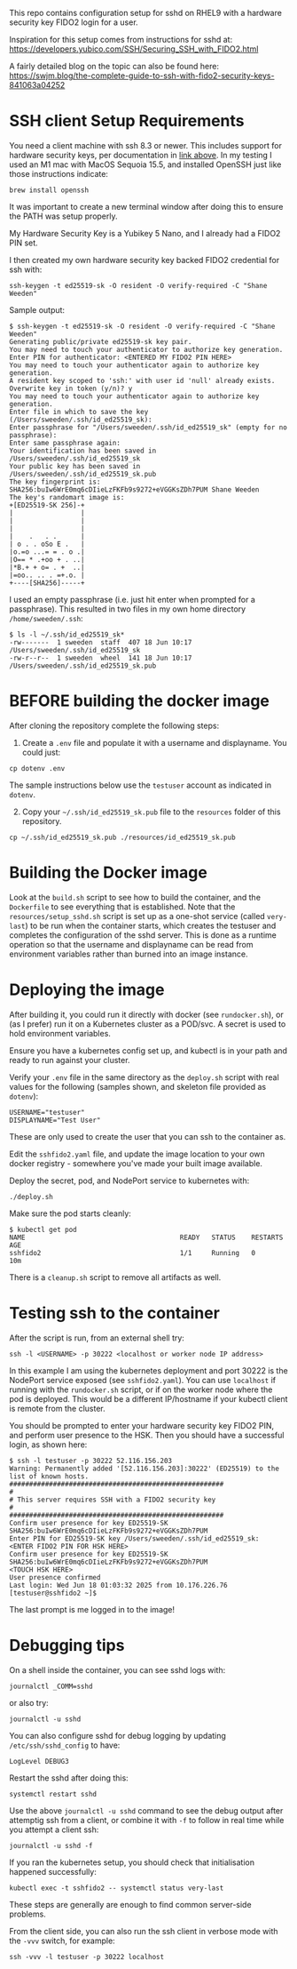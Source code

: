 This repo contains configuration setup for sshd on RHEL9 with a hardware security key FIDO2 login for a user. 

Inspiration for this setup comes from instructions for sshd at: https://developers.yubico.com/SSH/Securing_SSH_with_FIDO2.html

A fairly detailed blog on the topic can also be found here: https://swjm.blog/the-complete-guide-to-ssh-with-fido2-security-keys-841063a04252

# SSH client Setup Requirements

You need a client machine with ssh 8.3 or newer. This includes support for hardware security keys, per documentation in [link above](https://developers.yubico.com/SSH/Securing_SSH_with_FIDO2.html). In my testing I used an M1 mac with MacOS Sequoia 15.5, and installed OpenSSH just like those instructions indicate:
```
brew install openssh
```

It was important to create a new terminal window after doing this to ensure the PATH was setup properly.

My Hardware Security Key is a Yubikey 5 Nano, and I already had a FIDO2 PIN set.

I then created my own hardware security key backed FIDO2 credential for ssh with:
```
ssh-keygen -t ed25519-sk -O resident -O verify-required -C "Shane Weeden"
```
Sample output:
```
$ ssh-keygen -t ed25519-sk -O resident -O verify-required -C "Shane Weeden"
Generating public/private ed25519-sk key pair.
You may need to touch your authenticator to authorize key generation.
Enter PIN for authenticator: <ENTERED MY FIDO2 PIN HERE>
You may need to touch your authenticator again to authorize key generation.
A resident key scoped to 'ssh:' with user id 'null' already exists.
Overwrite key in token (y/n)? y
You may need to touch your authenticator again to authorize key generation.
Enter file in which to save the key (/Users/sweeden/.ssh/id_ed25519_sk): 
Enter passphrase for "/Users/sweeden/.ssh/id_ed25519_sk" (empty for no passphrase): 
Enter same passphrase again: 
Your identification has been saved in /Users/sweeden/.ssh/id_ed25519_sk
Your public key has been saved in /Users/sweeden/.ssh/id_ed25519_sk.pub
The key fingerprint is:
SHA256:buIw6WrE0mq6cDIieLzFKFb9s9272+eVGGKsZDh7PUM Shane Weeden
The key's randomart image is:
+[ED25519-SK 256]-+
|                 |
|                 |
|                 |
|    .   . .      |
| o . . oSo E .   |
|o.=o ...= = . o .|
|O== * .+oo + . ..|
|*B.+ + o= . +  ..|
|=oo.. .. . =+.o. |
+----[SHA256]-----+
```

I used an empty passphrase (i.e. just hit enter when prompted for a passphrase). This resulted in two files in my own home directory `/home/sweeden/.ssh`:

```
$ ls -l ~/.ssh/id_ed25519_sk*
-rw-------  1 sweeden  staff  407 18 Jun 10:17 /Users/sweeden/.ssh/id_ed25519_sk
-rw-r--r--  1 sweeden  wheel  141 18 Jun 10:17 /Users/sweeden/.ssh/id_ed25519_sk.pub
```



# BEFORE building the docker image

After cloning the repository complete the following steps:

1. Create a `.env` file and populate it with a username and displayname. You could just:
```
cp dotenv .env
```
The sample instructions below use the `testuser` account as indicated in `dotenv`.

2. Copy your `~/.ssh/id_ed25519_sk.pub` file to the `resources` folder of this repository.
```
cp ~/.ssh/id_ed25519_sk.pub ./resources/id_ed25519_sk.pub
```

# Building the Docker image

Look at the `build.sh` script to see how to build the container, and the `Dockerfile` to see everything that is established. Note that the `resources/setup_sshd.sh` script is set up as a one-shot service (called `very-last`) to be run when the container starts, which creates the testuser and completes the configuration of the sshd server. This is done as a runtime operation so that the username and displayname can be read from environment variables rather than burned into an image instance.

# Deploying the image

After building it, you could run it directly with docker (see `rundocker.sh`), or (as I prefer) run it on a Kubernetes cluster as a POD/svc. A secret is used to hold environment variables.

Ensure you have a kubernetes config set up, and kubectl is in your path and ready to run against your cluster.

Verify your `.env` file in the same directory as the `deploy.sh` script with real values for the following (samples shown, and skeleton file provided as `dotenv`):

```
USERNAME="testuser"
DISPLAYNAME="Test User"
```

These are only used to create the user that you can ssh to the container as. 

Edit the `sshfido2.yaml` file, and update the image location to your own docker registry - somewhere you've made your built image available. 

Deploy the secret, pod, and NodePort service to kubernetes with:

```
./deploy.sh
```

Make sure the pod starts cleanly:

```
$ kubectl get pod
NAME                                       READY   STATUS    RESTARTS   AGE
sshfido2                                   1/1     Running   0          10m
```

There is a `cleanup.sh` script to remove all artifacts as well.

# Testing ssh to the container

After the script is run, from an external shell try:

```
ssh -l <USERNAME> -p 30222 <localhost or worker node IP address>
```

In this example I am using the kubernetes deployment and port 30222 is the NodePort service exposed (see `sshfido2.yaml`). You can use `localhost` if running with the `rundocker.sh` script, or if on the worker node where the pod is deployed. This would be a different IP/hostname if your kubectl client is remote from the cluster.

You should be prompted to enter your hardware security key FIDO2 PIN, and perform user presence to the HSK. Then you should have a successful login, as shown here:
```
$ ssh -l testuser -p 30222 52.116.156.203 
Warning: Permanently added '[52.116.156.203]:30222' (ED25519) to the list of known hosts.
######################################################
#
# This server requires SSH with a FIDO2 security key
#
######################################################
Confirm user presence for key ED25519-SK SHA256:buIw6WrE0mq6cDIieLzFKFb9s9272+eVGGKsZDh7PUM
Enter PIN for ED25519-SK key /Users/sweeden/.ssh/id_ed25519_sk:  <ENTER FIDO2 PIN FOR HSK HERE>
Confirm user presence for key ED25519-SK SHA256:buIw6WrE0mq6cDIieLzFKFb9s9272+eVGGKsZDh7PUM
<TOUCH HSK HERE>
User presence confirmed
Last login: Wed Jun 18 01:03:32 2025 from 10.176.226.76
[testuser@sshfido2 ~]$ 
```
The last prompt is me logged in to the image!

# Debugging tips

On a shell inside the container, you can see sshd logs with:
```
journalctl _COMM=sshd
```
or also try:
```
journalctl -u sshd
```

You can also configure sshd for debug logging by updating `/etc/ssh/sshd_config` to have:
```
LogLevel DEBUG3
```
Restart the sshd after doing this:
```
systemctl restart sshd
```
Use the above `journalctl -u sshd` command to see the debug output after attemptig ssh from a client, or combine it with `-f` to follow in real time while you attempt a client ssh:
```
journalctl -u sshd -f
```

If you ran the kubernetes setup, you should check that initialisation happened successfully:

```
kubectl exec -t sshfido2 -- systemctl status very-last
```

These steps are generally are enough to find common server-side problems.

From the client side, you can also run the ssh client in verbose mode with the `-vvv` switch, for example:
```
ssh -vvv -l testuser -p 30222 localhost
```
